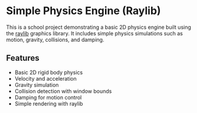 # Simple Physics Engine (Raylib)
This is a school project demonstrating a basic 2D physics engine built using the [raylib](https://www.raylib.com/) graphics library. It includes simple physics simulations such as motion, gravity, collisions, and damping.

## Features

- Basic 2D rigid body physics
- Velocity and acceleration
- Gravity simulation
- Collision detection with window bounds
- Damping for motion control
- Simple rendering with raylib
